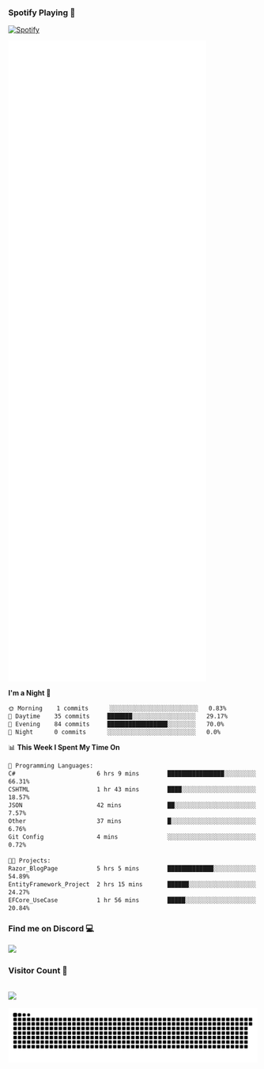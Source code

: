 ### Spotify Playing 🎵
[![Spotify](https://spotify-livestats-callme-milad.vercel.app/api/spotify)](https://open.spotify.com/user/314mrt6dxn5cqoxklh3thbwlr6by)

<img align="center" src="/github-metrics.svg" alt="Metrics" width="400">

<!--START_SECTION:waka-->
**I'm a Night 🦉** 

```text
🌞 Morning    1 commits      ░░░░░░░░░░░░░░░░░░░░░░░░░   0.83% 
🌆 Daytime    35 commits     ███████░░░░░░░░░░░░░░░░░░   29.17% 
🌃 Evening    84 commits     █████████████████░░░░░░░░   70.0% 
🌙 Night      0 commits      ░░░░░░░░░░░░░░░░░░░░░░░░░   0.0%

```


📊 **This Week I Spent My Time On** 

```text
💬 Programming Languages: 
C#                       6 hrs 9 mins        ████████████████░░░░░░░░░   66.31% 
CSHTML                   1 hr 43 mins        ████░░░░░░░░░░░░░░░░░░░░░   18.57% 
JSON                     42 mins             ██░░░░░░░░░░░░░░░░░░░░░░░   7.57% 
Other                    37 mins             █░░░░░░░░░░░░░░░░░░░░░░░░   6.76% 
Git Config               4 mins              ░░░░░░░░░░░░░░░░░░░░░░░░░   0.72%

🐱‍💻 Projects: 
Razor_BlogPage           5 hrs 5 mins        █████████████░░░░░░░░░░░░   54.89% 
EntityFramework_Project  2 hrs 15 mins       ██████░░░░░░░░░░░░░░░░░░░   24.27% 
EFCore_UseCase           1 hr 56 mins        █████░░░░░░░░░░░░░░░░░░░░   20.84%

```


<!--END_SECTION:waka-->

### Find me on Discord 💻
<a href="https://discord.gg/t35EjYprS6" rel="nofollow"> 
  <img src="https://discord.c99.nl/widget/theme-3/977957889358573609.png" data-canonical-src="https://discord.c99.nl/widget/theme-3/977957889358573609.png" style="max-width: 100%;"></a>

### Visitor Count 🔢
<p align="left"> 
  <br>
  <img src="https://profile-counter.glitch.me/callme-devil/count.svg" />
</p>

<img src="https://github.com/callme-devil/callme-devil/blob/output/github-contribution-grid-snake.svg" alt="snake" style="max-width: 100%;">

